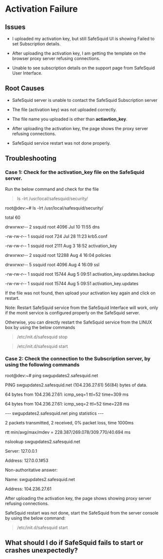 # Activation Failure

## Issues

-   I uploaded my activation key, but still SafeSquid UI is showing Failed to set Subscription details.

-   After uploading the activation key, I am getting the template on the browser proxy server refusing connections.

-   Unable to see subscription details on the support page from SafeSquid User Interface.

## Root Causes

-   SafeSquid server is unable to contact the SafeSquid Subscription server

-   The file (activation key) was not uploaded correctly.

-   The file name you uploaded is other than **actiavtion_key**.

-   After uploading the activation key, the page shows the proxy server refusing connections.

-   SafeSquid service restart was not done properly.

## Troubleshooting

### Case 1: Check for the activation_key file on the SafeSquid server.

Run the below command and check for the file

> ls -lrt /usr/local/safesquid/security/

root@dev:~# ls -lrt /usr/local/safesquid/security/

total 60

drwxrwxr-- 2 ssquid root 4096 Jul 10 11:55 dns

-rw-rw-r-- 1 ssquid root 724 Jul 28 11:23 krb5.conf

-rw-rw-r-- 1 ssquid root 2111 Aug 3 18:52 activation_key

drwxrwxr-- 2 ssquid root 12288 Aug 4 16:04 policies

drwxrwxr-- 5 ssquid root 4096 Aug 4 16:09 ssl

-rw-rw-r-- 1 ssquid root 15744 Aug 5 09:51 activation_key.updates.backup

-rw-rw-r-- 1 ssquid root 15744 Aug 5 09:51 activation_key.updates

If the file was not found, then upload your activation key again and click on restart.

Note: Restart SafeSquid service from the SafeSquid Interface will work, only if the monit service is configured properly on the SafeSquid server.

Otherwise, you can directly restart the SafeSquid service from the LINUX box by using the below commands

> /etc/init.d/safesquid stop

> /etc/init.d/safesquid start

### Case 2: Check the connection to the Subscription server, by using the following commands

root@dev:~# ping swgupdates2.safesquid.net

PING swgupdates2.safesquid.net (104.236.27.61) 56(84) bytes of data.

64 bytes from 104.236.27.61: icmp_seq=1 ttl=52 time=309 ms

64 bytes from 104.236.27.61: icmp_seq=2 ttl=52 time=228 ms

--- swgupdates2.safesquid.net ping statistics ---

2 packets transmitted, 2 received, 0% packet loss, time 1000ms

rtt min/avg/max/mdev = 228.387/269.078/309.770/40.694 ms

nslookup swgupdates2.safesquid.net

Server: 127.0.0.1

Address: 127.0.0.1#53

Non-authoritative answer:

Name: swgupdates2.safesquid.net

Address: 104.236.27.61

After uploading the activation key, the page shows showing proxy server refusing connections.

SafeSquid restart was not done, start the SafeSquid from the server console by using the below command:

> /etc/init.d/safesquid start



## What should I do if SafeSquid fails to start or crashes unexpectedly?
